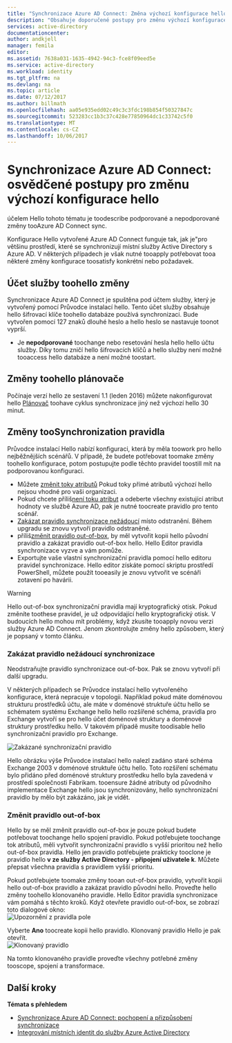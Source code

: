 ```yaml
---
title: "Synchronizace Azure AD Connect: Změna výchozí konfigurace hello | Microsoft Docs"
description: "Obsahuje doporučené postupy pro změnu výchozí konfigurace hello synchronizace Azure AD Connect."
services: active-directory
documentationcenter: 
author: andkjell
manager: femila
editor: 
ms.assetid: 7638a031-1635-4942-94c3-fce8f09eed5e
ms.service: active-directory
ms.workload: identity
ms.tgt_pltfrm: na
ms.devlang: na
ms.topic: article
ms.date: 07/12/2017
ms.author: billmath
ms.openlocfilehash: aa05e935edd02c49c3c3fdc198b854f50327847c
ms.sourcegitcommit: 523283cc1b3c37c428e77850964dc1c33742c5f0
ms.translationtype: MT
ms.contentlocale: cs-CZ
ms.lasthandoff: 10/06/2017
---
```

# <a name="azure-ad-connect-sync-best-practices-for-changing-hello-default-configuration"></a>Synchronizace Azure AD Connect: osvědčené postupy pro změnu výchozí konfigurace hello
účelem Hello tohoto tématu je toodescribe podporované a nepodporované změny tooAzure AD Connect sync.

Konfigurace Hello vytvořené Azure AD Connect funguje tak, jak je"pro většinu prostředí, které se synchronizují místní služby Active Directory s Azure AD. V některých případech je však nutné tooapply potřebovat tooa některé změny konfigurace toosatisfy konkrétní nebo požadavek.

## <a name="changes-toohello-service-account"></a>Účet služby toohello změny
Synchronizace Azure AD Connect je spuštěna pod účtem služby, který je vytvořený pomocí Průvodce instalací hello. Tento účet služby obsahuje hello šifrovací klíče toohello databáze používá synchronizaci. Bude vytvořen pomocí 127 znaků dlouhé heslo a hello heslo se nastavuje toonot vyprší.

* Je **nepodporované** toochange nebo resetování hesla hello hello účtu služby. Díky tomu zničí hello šifrovacích klíčů a hello služby není možné tooaccess hello databáze a není možné toostart.

## <a name="changes-toohello-scheduler"></a>Změny toohello plánovače
Počínaje verzí hello ze sestavení 1.1 (leden 2016) můžete nakonfigurovat hello [Plánovač](active-directory-aadconnectsync-feature-scheduler.md) toohave cyklus synchronizace jiný než výchozí hello 30 minut.

## <a name="changes-toosynchronization-rules"></a>Změny tooSynchronization pravidla
Průvodce instalací Hello nabízí konfiguraci, která by měla toowork pro hello nejběžnějších scénářů. V případě, že budete potřebovat toomake změny toohello konfigurace, potom postupujte podle těchto pravidel toostill mít na podporovanou konfiguraci.

* Můžete [změnit toky atributů](active-directory-aadconnectsync-change-the-configuration.md#other-common-attribute-flow-changes) Pokud toky přímé atributů výchozí hello nejsou vhodné pro vaši organizaci.
* Pokud chcete příliš[není toku atribut](active-directory-aadconnectsync-change-the-configuration.md#do-not-flow-an-attribute) a odeberte všechny existující atribut hodnoty ve službě Azure AD, pak je nutné toocreate pravidlo pro tento scénář.
* [Zakázat pravidlo synchronizace nežádoucí](#disable-an-unwanted-sync-rule) místo odstranění. Během upgradu se znovu vytvoří pravidlo odstraněné.
* příliš[změnit pravidlo out-of-box](#change-an-out-of-box-rule), by měl vytvořit kopii hello původní pravidlo a zakázat pravidlo out-of-box hello. Hello Editor pravidla synchronizace vyzve a vám pomůže.
* Exportujte vaše vlastní synchronizační pravidla pomocí hello editoru pravidel synchronizace. Hello editor získáte pomocí skriptu prostředí PowerShell, můžete použít tooeasily je znovu vytvořit ve scénáři zotavení po havárii.

> [!WARNING]
> Hello out-of-box synchronizační pravidla mají kryptografický otisk. Pokud změníte toothese pravidel, je už odpovídající hello kryptografický otisk. V budoucích hello mohou mít problémy, když zkusíte tooapply novou verzi služby Azure AD Connect. Jenom zkontrolujte změny hello způsobem, který je popsaný v tomto článku.

### <a name="disable-an-unwanted-sync-rule"></a>Zakázat pravidlo nežádoucí synchronizace
Neodstraňujte pravidlo synchronizace out-of-box. Pak se znovu vytvoří při další upgradu.

V některých případech se Průvodce instalací hello vytvořeného konfigurace, která nepracuje v topologii. Například pokud máte doménovou strukturu prostředků účtu, ale máte v doménové struktuře účtu hello se schématem systému Exchange hello hello rozšířené schéma, pravidla pro Exchange vytvoří se pro hello účet doménové struktury a doménové struktury prostředku hello. V takovém případě musíte toodisable hello synchronizační pravidlo pro Exchange.

![Zakázané synchronizační pravidlo](./media/active-directory-aadconnectsync-best-practices-changing-default-configuration/exchangedisabledrule.png)

Hello obrázku výše Průvodce instalací hello nalezl zadáno staré schéma Exchange 2003 v doménové struktuře účtu hello. Toto rozšíření schématu bylo přidáno před doménové struktury prostředku hello byla zavedená v prostředí společnosti Fabrikam. tooensure žádné atributy od původního implementace Exchange hello jsou synchronizovány, hello synchronizační pravidlo by mělo být zakázáno, jak je vidět.

### <a name="change-an-out-of-box-rule"></a>Změnit pravidlo out-of-box
Hello by se měl změnit pravidlo out-of-box je pouze pokud budete potřebovat toochange hello spojení pravidlo. Pokud potřebujete toochange tok atributů, měli vytvořit synchronizační pravidlo s vyšší prioritou než hello out-of-box pravidla. Hello jen pravidlo potřebujete prakticky tooclone je pravidlo hello **v ze služby Active Directory - připojení uživatele k**. Můžete přepsat všechna pravidla s pravidlem vyšší prioritu.

Pokud potřebujete toomake změny tooan out-of-box pravidlo, vytvořit kopii hello out-of-box pravidlo a zakázat pravidlo původní hello. Proveďte hello změny toohello klonovaného pravidle. Hello Editor pravidla synchronizace vám pomáhá s těchto kroků. Když otevřete pravidlo out-of-box, se zobrazí toto dialogové okno:  
![Upozornění z pravidla pole](./media/active-directory-aadconnectsync-best-practices-changing-default-configuration/warningoutofboxrule.png)

Vyberte **Ano** toocreate kopii hello pravidlo. Klonovaný pravidlo Hello je pak otevřít.  
![Klonovaný pravidlo](./media/active-directory-aadconnectsync-best-practices-changing-default-configuration/clonedrule.png)

Na tomto klonovaného pravidle proveďte všechny potřebné změny tooscope, spojení a transformace.

## <a name="next-steps"></a>Další kroky
**Témata s přehledem**

* [Synchronizace Azure AD Connect: pochopení a přizpůsobení synchronizace](active-directory-aadconnectsync-whatis.md)
* [Integrování místních identit do služby Azure Active Directory](active-directory-aadconnect.md)
